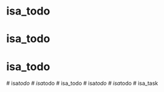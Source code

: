 # isa_todo
# isa_todo
# isa_todo
#   i s a _ t o d o  
 #   i s a _ t o d o  
 # isa_todo
#   i s a _ t o d o  
 #   i s a _ t o d o  
 #   i s a _ t a s k  
 